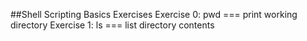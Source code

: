 ##Shell Scripting Basics Exercises
Exercise 0: pwd === print working directory
Exercise 1: ls === list directory contents

